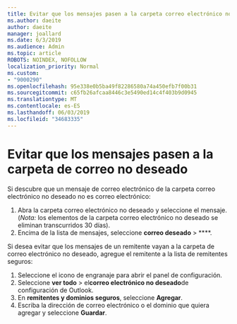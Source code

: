 ```yaml
---
title: Evitar que los mensajes pasen a la carpeta correo electrónico no deseado en Outlook en la web
ms.author: daeite
author: daeite
manager: joallard
ms.date: 6/3/2019
ms.audience: Admin
ms.topic: article
ROBOTS: NOINDEX, NOFOLLOW
localization_priority: Normal
ms.custom:
- "9000290"
ms.openlocfilehash: 95e338e0b5ba49f82286580a74a450efb7f00b31
ms.sourcegitcommit: c65fb26afcaa8446c3e5490ed14c4f403b9d0945
ms.translationtype: MT
ms.contentlocale: es-ES
ms.lasthandoff: 06/03/2019
ms.locfileid: "34683335"
---
```

# <a name="stop-messages-from-going-to-your-junk-email-folder"></a>Evitar que los mensajes pasen a la carpeta de correo no deseado

Si descubre que un mensaje de correo electrónico de la carpeta correo electrónico no deseado no es correo electrónico:

1. Abra la carpeta correo electrónico no deseado y seleccione el mensaje. (*Nota:* los elementos de la carpeta correo electrónico no deseado se eliminan transcurridos 30 días).
1. Encima de la lista de mensajes, seleccione **correo deseado** > ****.

Si desea evitar que los mensajes de un remitente vayan a la carpeta de correo electrónico no deseado, agregue el remitente a la lista de remitentes seguros:

1. Seleccione el icono de engranaje para abrir el panel de configuración.
1. Seleccione **ver todo** > el**correo electrónico no deseado**de configuración de Outlook.
1. En **remitentes y dominios seguros**, seleccione **Agregar**.
1. Escriba la dirección de correo electrónico o el dominio que quiera agregar y seleccione **Guardar**.